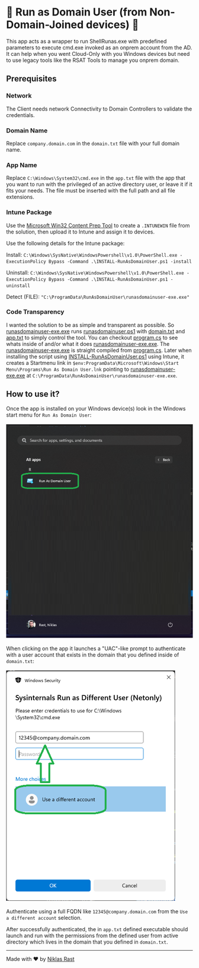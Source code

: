 # 🛫 Run as Domain User (from Non-Domain-Joined devices) 🛫

This app acts as a wrapper to run ShellRunas.exe with predefined parameters to execute cmd.exe invoked as an onprem account from the AD. It can help when you went Cloud-Only with you Windows devices but need to use legacy tools like the RSAT Tools to manage you onprem domain.

## Prerequisites

### Network
The Client needs network Connectivity to Domain Controllers to validate the credentials.

### Domain Name
Replace `company.domain.com` in the `domain.txt` file with your full domain name.

### App Name
Replace `C:\Windows\System32\cmd.exe` in the `app.txt` file with the app that you want to run with the privileged of an active directory user, or leave it if it fits your needs. The file must be inserted with the full path and all file extensions.

### Intune Package
Use the [Microsoft Win32 Content Prep Tool](https://github.com/microsoft/Microsoft-Win32-Content-Prep-Tool) to create a `.INTUNEWIN` file from the solution, then upload it to Intune and assign it to devices.

Use the following details for the Intune package:

Install: `C:\Windows\SysNative\WindowsPowershell\v1.0\PowerShell.exe -ExecutionPolicy Bypass -Command .\INSTALL-RunAsDomainUser.ps1 -install`

Uninstall: `C:\Windows\SysNative\WindowsPowershell\v1.0\PowerShell.exe -ExecutionPolicy Bypass -Command .\INSTALL-RunAsDomainUser.ps1 -uninstall`

Detect (FILE): `"C:\ProgramData\RunAsDomainUser\runasdomainuser-exe.exe"`

### Code Transparency
I wanted the solution to be as simple and transparent as possible. So [runasdomainuser-exe.exe](/runasdomainuser-exe/bin/Release/net9.0/runasdomainuser-exe.exe) runs [runasdomainuser.ps1](/runasdomainuser.ps1) with [domain.txt](/domain.txt) and [app.txt](/app.txt) to simply control the tool. You can checkout [program.cs](/runasdomainuser-exe/Program.cs) to see whats inside of and/or what it does [runasdomainuser-exe.exe](/runasdomainuser-exe/bin/Release/net9.0/runasdomainuser-exe.exe). The [runasdomainuser-exe.exe](/runasdomainuser-exe/bin/Release/net9.0/runasdomainuser-exe.exe) is straight compiled from [program.cs](/runasdomainuser-exe/Program.cs). Later when installing the script using [INSTALL-RunAsDomainUser.ps1](/INSTALL-RunAsDomainUser.ps1) using Intune, it creates a Startmenu link in `$env:ProgramData\Microsoft\Windows\Start Menu\Programs\Run As Domain User.lnk` pointing to [runasdomainuser-exe.exe](/runasdomainuser-exe/bin/Release/net9.0/runasdomainuser-exe.exe) at `C:\ProgramData\RunAsDomainUser\runasdomainuser-exe.exe`.


## How to use it?

Once the app is installed on your Windows device(s) look in the Windows start menu for `Run As Domain User`:<br><br>
![runasdomainuser](./assets/1.png)
<br><br>
When clicking on the app it launches a "UAC"-like prompt to authenticate with a user account that exists in the domain that you defined inside of `domain.txt`:<br><br>
![runasdomainuser](./assets/2.png)<br><br>
Authenticate using a full FQDN like `12345@company.domain.com` from the `Use a different account` selection.

After successfully authenticated, the in `app.txt` defined executable should launch and run with the permissions from the defined user from active directory which lives in the domain that you defined in `domain.txt`.


---

Made with ❤️ by [Niklas Rast](https://github.com/niklasrst)
